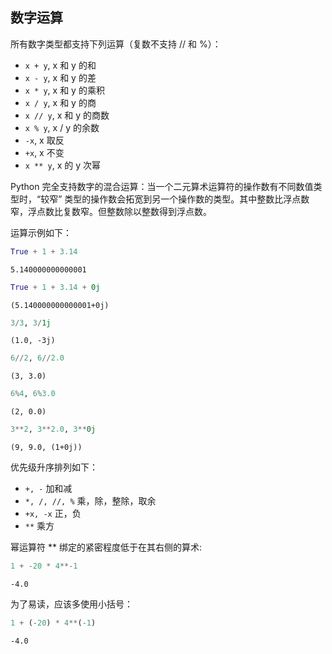 ## 数字运算

所有数字类型都支持下列运算（复数不支持 // 和 %）：
- `x + y`, x 和 y 的和
- `x - y`, x 和 y 的差
- `x * y`, x 和 y 的乘积
- `x / y`, x 和 y 的商
- `x // y`, x 和 y 的商数 
- `x % y`, x / y 的余数 
- `-x`, x 取反
- `+x`, x 不变
- `x ** y`, x 的 y 次幂 

Python 完全支持数字的混合运算：当一个二元算术运算符的操作数有不同数值类型时，“较窄” 类型的操作数会拓宽到另一个操作数的类型。其中整数比浮点数窄，浮点数比复数窄。但整数除以整数得到浮点数。

运算示例如下：


```python
True + 1 + 3.14
```




    5.140000000000001




```python
True + 1 + 3.14 + 0j
```




    (5.140000000000001+0j)




```python
3/3, 3/1j
```




    (1.0, -3j)




```python
6//2, 6//2.0
```




    (3, 3.0)




```python
6%4, 6%3.0
```




    (2, 0.0)




```python
3**2, 3**2.0, 3**0j
```




    (9, 9.0, (1+0j))



优先级升序排列如下：
- `+, -` 加和减
- `*, /, //, %` 乘，除，整除，取余 
- `+x, -x` 正，负
- `**` 乘方 

幂运算符 ** 绑定的紧密程度低于在其右侧的算术:


```python
1 + -20 * 4**-1
```




    -4.0



为了易读，应该多使用小括号：


```python
1 + (-20) * 4**(-1)
```




    -4.0



